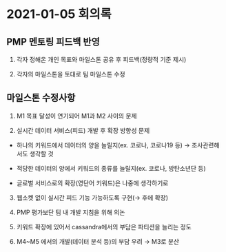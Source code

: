 # 2021-01-05 회의록

## PMP 멘토링 피드백 반영

1. 각자 정해온 개인 목표와 마일스톤 공유 후 피드백(정량적 기준 제시)

1. 각자의 마일스톤을 토대로 팀 마일스톤 수정

## 마일스톤 수정사항

1. M1 목표 달성이 연기되어 M1과 M2 사이의 문제

1. 실시간 데이터 서비스(피드) 개발 후 확장 방향성 문제

- 하나의 키워드에서 데이터의 양을 늘릴지(ex. 코로나, 코로나19 등) → 조사관련해서도 생각할 것

- 적당한 데이터의 양에서 키워드의 종류를 늘릴지(ex. 코로나, 방탄소년단 등)

- 글로벌 서비스로의 확장(영단어 키워드)은 나중에 생각하기로

 3.  웹소켓 없이 실시간 피드 기능 가능하도록 구현(→ 후에 확장) 

 4.  PMP 평가보단 팀 내 개발 지침을 위해 의논

 5.  키워드 확장에 있어서 cassandra에서의 부담은 파티션을 늘리는 정도

 6.  M4~M5 에서의 개발(데이터 분석 등)의 부담 우려 → M3로 분산


